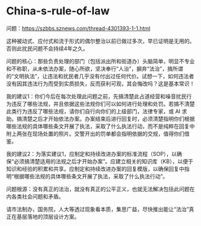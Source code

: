 # China-s-rule-of-law

问题：https://szbbs.sznews.com/thread-4301393-1-1.html

这种被动式、应付式和流于形式的偶尔整治以前已做过多次，早已证明是无用的。否则此扰民问题不会持续4年之久。

问题的核心：那些负责处理的部门（包括派出所和街道办）头脑简单，明显不专业和不称职，从未依法办案，随心所欲，坚决奉行“人治”，摒弃“法治”，搞所谓的“文明执法”，让违法和扰民者几乎没有付出过任何代价。试想一下，如何违法者没有因其违法行为而受到实质损失，反而获利可观，其会悔改吗？这是基本常识！

我的建议1：你们今后在每次处理此问题之前，先搞清楚此占道经营和噪音扰民行为违反了哪些法规，并且依据这些法规你们可以如何进行处理和处罚。若搞不清楚此类行为违反了哪些法规，请你们自行向你们的上级部门，法律专家，或 AI 求助。搞清楚之后才开始依法办案。办案结束后进行回复时，必须清楚指明你们根据哪些法规的具体哪些条文开展了执法，采取了什么执法行动，而不是纯粹在回复中附上两张在现场处置的照片。交警开出的罚单都会指明依据的交规，值得你们借鉴。

我的建议2：为落实建议1，应制定和持续改进办案的标准流程（SOP），以确保“必须搞清楚适用的法规之后才开始办案”。应建立相关的知识库（KB），以便于知识和经验的积累和共享。应制定和持续改进办案的回复模版，以确保回复中指明“根据哪些法规的具体哪些条文开展了执法，采取了什么执法行动”。

问题根源：没有真正的法治，就没有真正的公平正义，也就无法解决包括此问题在内各类社会问题和矛盾。

请市法制办，国务院，人大等透过现象看本质，集思广益，尽快推出能让“法治”真正在基层落地的顶层设计方案。
